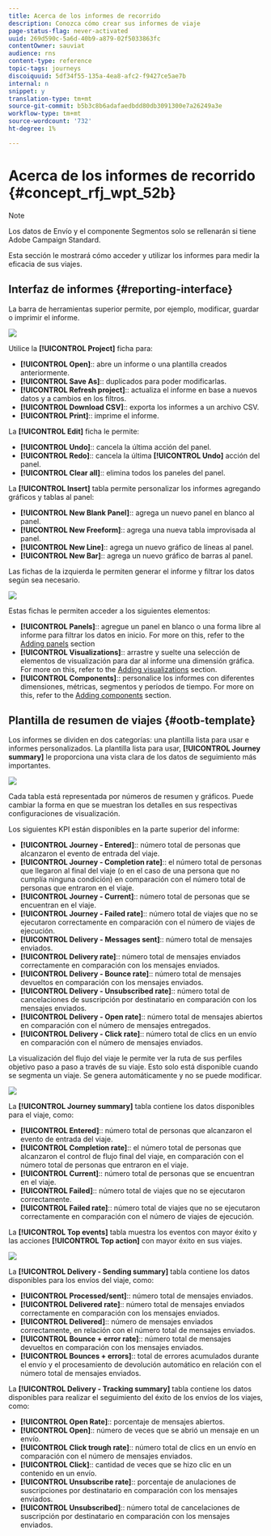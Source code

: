 ```yaml
---
title: Acerca de los informes de recorrido
description: Conozca cómo crear sus informes de viaje
page-status-flag: never-activated
uuid: 269d590c-5a6d-40b9-a879-02f5033863fc
contentOwner: sauviat
audience: rns
content-type: reference
topic-tags: journeys
discoiquuid: 5df34f55-135a-4ea8-afc2-f9427ce5ae7b
internal: n
snippet: y
translation-type: tm+mt
source-git-commit: b5b3c8b6adafaedbdd80db3091300e7a26249a3e
workflow-type: tm+mt
source-wordcount: '732'
ht-degree: 1%

---
```



# Acerca de los informes de recorrido {#concept_rfj_wpt_52b}

>[!NOTE]
>
>Los datos de Envío y el componente Segmentos solo se rellenarán si tiene Adobe Campaign Standard.

Esta sección le mostrará cómo acceder y utilizar los informes para medir la eficacia de sus viajes.

## Interfaz de informes {#reporting-interface}

La barra de herramientas superior permite, por ejemplo, modificar, guardar o imprimir el informe.

![](../assets/dynamic_report_toolbar.png)

Utilice la **[!UICONTROL Project]** ficha para:

* **[!UICONTROL Open]**:: abre un informe o una plantilla creados anteriormente.
* **[!UICONTROL Save As]**:: duplicados para poder modificarlas.
* **[!UICONTROL Refresh project]**:: actualiza el informe en base a nuevos datos y a cambios en los filtros.
* **[!UICONTROL Download CSV]**:: exporta los informes a un archivo CSV.
* **[!UICONTROL Print]**:: imprime el informe.

La **[!UICONTROL Edit]** ficha le permite:

* **[!UICONTROL Undo]**:: cancela la última acción del panel.
* **[!UICONTROL Redo]**:: cancela la última **[!UICONTROL Undo]** acción del panel.
* **[!UICONTROL Clear all]**:: elimina todos los paneles del panel.

La **[!UICONTROL Insert]** tabla permite personalizar los informes agregando gráficos y tablas al panel:

* **[!UICONTROL New Blank Panel]**:: agrega un nuevo panel en blanco al panel.
* **[!UICONTROL New Freeform]**:: agrega una nueva tabla improvisada al panel.
* **[!UICONTROL New Line]**:: agrega un nuevo gráfico de líneas al panel.
* **[!UICONTROL New Bar]**:: agrega un nuevo gráfico de barras al panel.

Las fichas de la izquierda le permiten generar el informe y filtrar los datos según sea necesario.

![](../assets/dynamic_report_interface.png)

Estas fichas le permiten acceder a los siguientes elementos:

* **[!UICONTROL Panels]**:: agregue un panel en blanco o una forma libre al informe para filtrar los datos en inicio. For more on this, refer to the [Adding panels](../reporting/creating-your-journey-reports.md#adding-panels) section
* **[!UICONTROL Visualizations]**:: arrastre y suelte una selección de elementos de visualización para dar al informe una dimensión gráfica. For more on this, refer to the [Adding visualizations](../reporting/creating-your-journey-reports.md#adding-visualizations) section.
* **[!UICONTROL Components]**:: personalice los informes con diferentes dimensiones, métricas, segmentos y períodos de tiempo. For more on this, refer to the [Adding components](../reporting/creating-your-journey-reports.md#adding-components) section.

## Plantilla de resumen de viajes {#ootb-template}

Los informes se dividen en dos categorías: una plantilla lista para usar e informes personalizados.
La plantilla lista para usar, **[!UICONTROL Journey summary]** le proporciona una vista clara de los datos de seguimiento más importantes.

![](../assets/dynamic_report_journey_8.png)

Cada tabla está representada por números de resumen y gráficos. Puede cambiar la forma en que se muestran los detalles en sus respectivas configuraciones de visualización.

Los siguientes KPI están disponibles en la parte superior del informe:

* **[!UICONTROL Journey - Entered]**:: número total de personas que alcanzaron el evento de entrada del viaje.
* **[!UICONTROL Journey - Completion rate]**:: el número total de personas que llegaron al final del viaje (o en el caso de una persona que no cumplía ninguna condición) en comparación con el número total de personas que entraron en el viaje.
* **[!UICONTROL Journey - Current]**:: número total de personas que se encuentran en el viaje.
* **[!UICONTROL Journey - Failed rate]**:: número total de viajes que no se ejecutaron correctamente en comparación con el número de viajes de ejecución.
* **[!UICONTROL Delivery - Messages sent]**:: número total de mensajes enviados.
* **[!UICONTROL Delivery rate]**:: número total de mensajes enviados correctamente en comparación con los mensajes enviados.
* **[!UICONTROL Delivery - Bounce rate]**:: número total de mensajes devueltos en comparación con los mensajes enviados.
* **[!UICONTROL Delivery - Unsubscribed rate]**:: número total de cancelaciones de suscripción por destinatario en comparación con los mensajes enviados.
* **[!UICONTROL Delivery - Open rate]**:: número total de mensajes abiertos en comparación con el número de mensajes entregados.
* **[!UICONTROL Delivery - Click rate]**:: número total de clics en un envío en comparación con el número de mensajes enviados.

La visualización del flujo del viaje le permite ver la ruta de sus perfiles objetivo paso a paso a través de su viaje. Esto solo está disponible cuando se segmenta un viaje. Se genera automáticamente y no se puede modificar.

![](../assets/dynamic_report_journey_10.png)

La **[!UICONTROL Journey summary]** tabla contiene los datos disponibles para el viaje, como:

* **[!UICONTROL Entered]**:: número total de personas que alcanzaron el evento de entrada del viaje.
* **[!UICONTROL Completion rate]**:: el número total de personas que alcanzaron el control de flujo final del viaje, en comparación con el número total de personas que entraron en el viaje.
* **[!UICONTROL Current]**:: número total de personas que se encuentran en el viaje.
* **[!UICONTROL Failed]**:: número total de viajes que no se ejecutaron correctamente.
* **[!UICONTROL Failed rate]**:: número total de viajes que no se ejecutaron correctamente en comparación con el número de viajes de ejecución.

La **[!UICONTROL Top events]** tabla muestra los eventos con mayor éxito y las acciones **[!UICONTROL Top action]** con mayor éxito en sus viajes.

![](../assets/dynamic_report_journey_11.png)

La **[!UICONTROL Delivery - Sending summary]** tabla contiene los datos disponibles para los envíos del viaje, como:

* **[!UICONTROL Processed/sent]**:: número total de mensajes enviados.
* **[!UICONTROL Delivered rate]**:: número total de mensajes enviados correctamente en comparación con los mensajes enviados.
* **[!UICONTROL Delivered]**:: número de mensajes enviados correctamente, en relación con el número total de mensajes enviados.
* **[!UICONTROL Bounce + error rate]**:: número total de mensajes devueltos en comparación con los mensajes enviados.
* **[!UICONTROL Bounces + errors]**:: total de errores acumulados durante el envío y el procesamiento de devolución automático en relación con el número total de mensajes enviados.

La **[!UICONTROL Delivery - Tracking summary]** tabla contiene los datos disponibles para realizar el seguimiento del éxito de los envíos de los viajes, como:

* **[!UICONTROL Open Rate]**:: porcentaje de mensajes abiertos.
* **[!UICONTROL Open]**:: número de veces que se abrió un mensaje en un envío.
* **[!UICONTROL Click trough rate]**:: número total de clics en un envío en comparación con el número de mensajes enviados.
* **[!UICONTROL Click]**:: cantidad de veces que se hizo clic en un contenido en un envío.
* **[!UICONTROL Unsubscribe rate]**:: porcentaje de anulaciones de suscripciones por destinatario en comparación con los mensajes enviados.
* **[!UICONTROL Unsubscribed]**:: número total de cancelaciones de suscripción por destinatario en comparación con los mensajes enviados.
